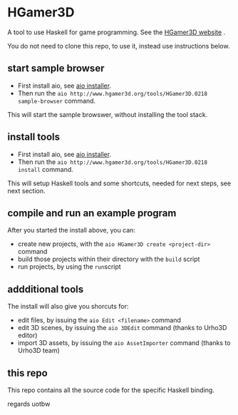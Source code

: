# HGamer3D

A tool to use Haskell for game programming. See the [HGamer3D website](http://www.hgamer3D.org) .

You do not need to clone this repo, to use it, instead use instructions below.

## start sample browser

- First install aio, see [aio installer](http://github.com/urs-of-the-backwoods/aio-installer).
- Then run the `aio http://www.hgamer3d.org/tools/HGamer3D.0218 sample-browser` command.

This will start the sample browswer, without installing the tool stack.

## install tools

- First install aio, see [aio installer](http://github.com/urs-of-the-backwoods/aio-installer).
- Then run the `aio http://www.hgamer3d.org/tools/HGamer3D.0218 install` command.

This will setup Haskell tools and some shortcuts, needed for next steps, see next section.

## compile and run an example program

After you started the install above, you can:

- create new projects, with the `aio HGamer3D create <project-dir>` command
- build those projects within their directory with the `build` script
- run projects, by using the `run`script

## addditional tools

The install will also give you shorcuts for:

- edit files, by issuing the `aio Edit <filename>` command
- edit 3D scenes, by issuing the `aio 3DEdit` command (thanks to Urho3D editor)
- import 3D assets, by issuing the `aio AssetImporter` command (thanks to Urho3D team)

## this repo

This repo contains all the source code for the specific Haskell binding. 

regards
uotbw

